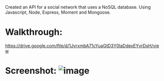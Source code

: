 Created an API for a social network that uses a NoSQL database. 
Using Javascript, Node, Express, Moment and Mongoose.

# Walkthrough:
https://drive.google.com/file/d/1JvrxmbA71cYuaGtD3Y0laDdexEYvrDsH/view

# Screenshot: ![image](https://user-images.githubusercontent.com/105026484/195734776-ef817f66-ce42-4298-ac34-1df8677025f0.png)